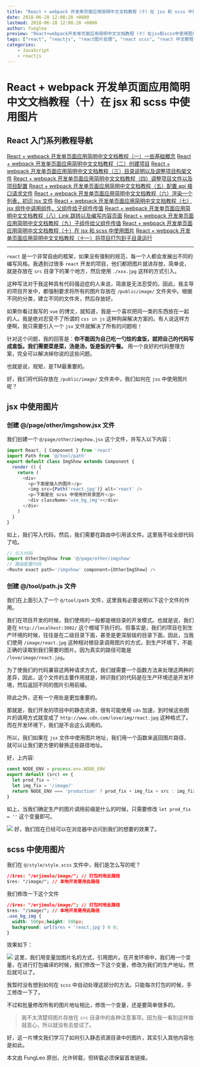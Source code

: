 ```yaml
---
title: "React + webpack 开发单页面应用简明中文文档教程（十）在 jsx 和 scss 中使用图片"
date: 2018-06-28 12:08:28 +0800
lastmod: 2018-06-28 12:08:28 +0800
author: fungleo
preview: "React+webpack开发单页面应用简明中文文档教程（十）在jsx和scss中使用图片react是一个非常自由的框架，如果没有强制的规范，每一个人都会发展出不同的编写风格。我遇到过很多react开发的项目，他们都把图片就进存放，简单说，就是存放在src目录下的某个地方，然后使用./xxx.jpg这样的方式引入。这种写法对于我这种具有代码强迫症的人来说，简直是..."
tags: ["react", "reactjs", "react图片处理", "react scss", "react 中文教程"]
categories:
    - JavaScript
    - reactjs
---
```


# React + webpack 开发单页面应用简明中文文档教程（十）在 jsx 和 scss 中使用图片


## React 入门系列教程导航

[React + webpack 开发单页面应用简明中文文档教程（一）一些基础概念](http://blog.csdn.net/fungleo/article/details/80841159)
[React + webpack 开发单页面应用简明中文文档教程（二）创建项目](http://blog.csdn.net/fungleo/article/details/80841181)
[React + webpack 开发单页面应用简明中文文档教程（三）目录说明以及调整项目构架文件](http://blog.csdn.net/fungleo/article/details/80841200)
[React + webpack 开发单页面应用简明中文文档教程（四）调整项目文件以及项目配置](http://blog.csdn.net/fungleo/article/details/80841220)
[React + webpack 开发单页面应用简明中文文档教程（五）配置 api 接口请求文件](http://blog.csdn.net/fungleo/article/details/80841241)
[React + webpack 开发单页面应用简明中文文档教程（六）渲染一个列表，初识 jsx 文件](http://blog.csdn.net/fungleo/article/details/80841255)
[React + webpack 开发单页面应用简明中文文档教程（七）jsx 组件中调用组件、父组件给子组件传值](http://blog.csdn.net/fungleo/article/details/80841263)
[React + webpack 开发单页面应用简明中文文档教程（八）Link 跳转以及编写内容页面](http://blog.csdn.net/fungleo/article/details/80841274)
[React + webpack 开发单页面应用简明中文文档教程（九）子组件给父组件传值](http://blog.csdn.net/fungleo/article/details/80841290)
[React + webpack 开发单页面应用简明中文文档教程（十）在 jsx 和 scss 中使用图片](http://blog.csdn.net/fungleo/article/details/80841296)
[React + webpack 开发单页面应用简明中文文档教程（十一）将项目打包到子目录运行](http://blog.csdn.net/fungleo/article/details/80841308)

****

`react` 是一个非常自由的框架，如果没有强制的规范，每一个人都会发展出不同的编写风格。我遇到过很多 `react` 开发的项目，他们都把图片就进存放，简单说，就是存放在 `src` 目录下的某个地方，然后使用 `./xxx.jpg` 这样的方式引入。

这种写法对于我这种具有代码强迫症的人来说，简直是无法忍受的。因此，我主导的项目开发中，都强制要求将所有的图片存放在 `/public/image/` 文件夹中。根据不同的分类，建立不同的文件夹，然后存放好。

如果你看过我写的 `vue` 的博文，就知道，我是一个喜欢把同一类的东西放在一起的人。我是绝对忍受不了所谓的 `css in js` 这种狗屎解决方案的。有人说这样方便啊，我只需要引入一个 `jsx` 文件就解决了所有的问题啦！

针对这个问题，我的回答是：**你不能因为自己吃一勺烩的盒饭，就把自己的代码写成盒饭。我们需要菜是菜，汤是汤，饭是饭的午餐。** 用一个良好的代码整理方案，完全可以解决掉你说的这些问题。

也就是说，规矩，是TM最重要的。

好，我们将代码存放在 `/public/image/` 文件夹中，我们如何在 `jsx` 中使用图片呢？

## jsx 中使用图片

### 创建 @/page/other/imgshow.jsx 文件

我们创建一个 `@/page/other/imgshow.jsx` 这个文件，并写入以下内容：

```js
import React, { Component } from 'react'
import Path from '@/tool/path'
export default class ImgShow extends Component {
  render () {
    return (
      <div>
        <p>下面是插入的图片</p>
        <img src={Path('react.jpg')} alt='react' />
        <p>下面是在 scss 中使用的背景图片</p>
        <div className='use_bg_img'></div>
      </div>
    )
  }
}
```

如上，我们写入代码，然后，我们需要在路由中引用该文件。这里我不给全部代码了哈。

```js
// 引入代码
import OtherImgShow from '@/page/other/imgshow'
// 路由配置代码
<Route exact path='/imgshow' component={OtherImgShow} />
```

### 创建 @/tool/path.js 文件

我们在上面引入了一个 `@/tool/path` 文件，这里我有必要说明以下这个文件的作用。

我们在项目开发的时候，我们使用的一般都是根目录的开发模式。也就是说，我们是在 `http://localhost:3002/` 这个根域下执行的。但事实是，我们的项目在到生产环境的时候，往往是在二级目录下面，甚至是更深层级的目录下面。因此，当我们使用 `/image/react.jpg` 这种相对根目录调用图片的方式，到生产环境下，不能正确的读取到我们需要的图片。因为真实的路径可能是 `/love/image/react.jpg`。

为了使我们的代码兼容这两种请求方式，我们就需要一个函数方法来处理这两种的差异，因此，这个文件的主要作用就是，辨识我们的代码是在生产环境还是开发环境，然后返回不同的图片引用前缀。

除此之外，还有一个用处是更加重要的。

那就是，我们开发的项目中的静态资源，很有可能使用 `cdn` 加速，到时候这些图片的调用方式就变成了 `http://www.cdn.com/love/img/react.jpg` 这种格式了。而在开发环境下，我们是不会这么调用的。

所以，我们如果在 `jsx` 文件中使用图片地址，我们用一个函数来返回图片路径，就可以让我们更方便的替换这些路径地址。

好，上内容:

```js
const NODE_ENV = process.env.NODE_ENV
export default (src) => {
  let prod_fix = ''
  let img_fix = '/image/'
  return NODE_ENV === 'production' ? prod_fix + img_fix + src : img_fix + src
}
```

如上，当我们确定生产的图片调用前缀是什么的时候，只需要修改 `let prod_fix = ''` 这个变量即可。

![](https://raw.githubusercontent.com/fengcms/articles/master/image/83/0bb9ef49607973ee04b8f8b7a57cb0.jpg)
好，我们现在已经可以在浏览器中访问到我们的想要的效果了。

## scss 中使用图片

我们在 `@/style/style.scss` 文件中，我们是怎么写的呢？

```css
//$res: "/erjimulu/image/"; // 打包时用此路径
$res: "/image/"; // 本地开发是用此路径
```

我们修改一下这个文件

```css
//$res: "/erjimulu/image/"; // 打包时用此路径
$res: "/image/"; // 本地开发是用此路径
.use_bg_img {
  width: 500px;height: 500px;
  background: url($res + 'react.jpg') 0 0;
}
```

效果如下：

![](https://raw.githubusercontent.com/fengcms/articles/master/image/b9/c5fb0b4b73a6aae717528cd6190e5d.jpg)
这里，我们用变量加图片名的方式，引用图片。在开发环境中，我们用一个变量，在进行打包编译的时候，我们修改一下这个变量，修改为我们的生产地址。然后就可以了。

我暂时没有想到如何在 `scss` 中自动处理这部分的方法。只能每次打包的时候，手工修改一下了。

不过和批量修改所有的图片地址相比，修改一个变量，还是要简单很多的。

> 我不太清楚将图片存放在 `src` 目录中的各种注意事项。因为我一看到这样做就恶心，所以就没有去尝试了。

好，这一片博文我们学习了如何引入静态资源目录中的图片，其实引入其他内容也是如此。

本文由 FungLeo 原创，允许转载，但转载必须保留首发链接。


